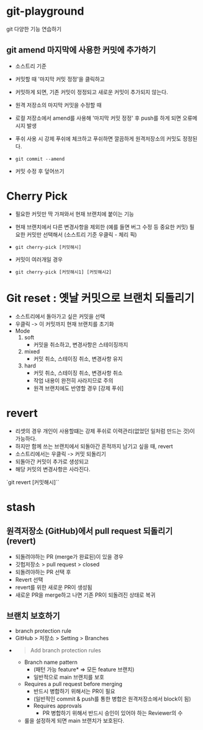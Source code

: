 # git-playground
git 다양한 기능 연습하기

## git amend 마지막에 사용한 커밋에 추가하기

- 소스트리 기준 
- 커밋할 때 '마지막 커밋 정정'을 클릭하고
- 커밋하게 되면, 기존 커밋이 정정되고 새로운 커밋이 추가되지 않는다.

- 원격 저장소의 마지막 커밋을 수정할 때
- 로컬 저장소에서 amend를 사용해 '마지막 커밋 정정' 후 push를 하게 되면 오류메시지 발생

- 푸쉬 사용 시 강제 푸쉬에 체크하고 푸쉬하면 깔끔하게 원격저장소의 커밋도 정정된다.

- `git commit --amend`
- 커밋 수정 후 덮어쓰기

# Cherry Pick
- 필요한 커밋만 딱 가져와서 현재 브랜치에 붙이는 기능
- 현재 브랜치에서 다른 변경사항을 제외한 (예를 들면 버그 수정 등 중요한 커밋) 필요한 커밋만 선택해서 (소스트리 기준 우클릭 - 체리 픽)

- `git cherry-pick [커밋해시]`
- 커밋이 여러개일 경우
- `git cherry-pick [커밋해시1] [커밋해시2]`

# Git reset : 옛날 커밋으로 브랜치 되돌리기
- 소스트리에서 돌아가고 싶은 커밋을 선택
- 우클릭 -> 이 커밋까지 현재 브랜치를 초기화
- Mode
    1. soft
        - 커밋을 취소하고, 변경사항은 스테이징까지
    2. mixed
        - 커밋 취소, 스테이징 취소, 변경사항 유지
    3. hard
        - 커밋 취소, 스테이징 취소, 변경사항 취소
        - 작업 내용이 완전히 사라지므로 주의
        - 원격 브랜치에도 반영할 경우 [강제 푸쉬]

# revert
- 리셋의 경우 개인이 사용할떄는 강제 푸쉬로 이력관리(없었던 일처럼 만드는 것)이 가능하다.
- 하지만 함께 쓰는 브랜치에서 되돌아간 흔적까지 남기고 싶을 때, revert
- 소스트리에서는 우클릭 -> 커밋 되돌리기
- 되돌아간 커밋이 추가로 생성되고
- 해당 커밋의 변경사항은 사라진다.

`git revert [커밋해시]``


# stash


## 원격저장소 (GitHub)에서 pull request 되돌리기(revert)
- 되돌려야하는 PR (merge가 완료된)이 있을 경우
- 깃헙저장소 > pull request > closed
- 되돌려야하는 PR 선택 후
- Revert 선택
- revert를 위한 새로운 PR이 생성됨
- 새로운 PR을 merge하고 나면 기존 PR이 되돌려진 상태로 복귀

## 브랜치 보호하기
- branch protection rule
- GitHub > 저장소 > Setting > Branches
- > Add branch protection rules
    - Branch name pattern
        - (패턴 가능 feature* => 모든 feature 브랜치)
        - 일반적으로 main 브랜치를 보호
    - Requires a pull request before merging
        - 반드시 병합하기 위해서는 PR이 필요
        - (일반적인 commit & push를 통한 병합은 원격저장소에서 block이 됨)
        - Requires approvals
            - PR 병합하기 위해서 반드시 승인이 있어야 하는 Reviewer의 수
    - 룰을 설정하게 되면 main 브랜치가 보호된다.
    